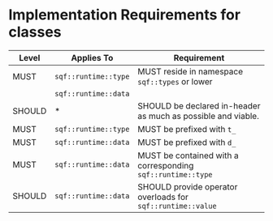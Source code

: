 # Implementation Requirements for classes

| Level  |      Applies To      |                          Requirement                         |
| ------ | -------------------- | ------------------------------------------------------------ |
|  MUST  | `sqf::runtime::type` | MUST reside in namespace `sqf::types` or lower               |
|        | `sqf::runtime::data` |                                                              |
| SHOULD |          *           | SHOULD be declared in-header as much as possible and viable. |
|  MUST  | `sqf::runtime::type` | MUST be prefixed with `t_`                                   |
|  MUST  | `sqf::runtime::data` | MUST be prefixed with `d_`                                   |
|  MUST  | `sqf::runtime::data` | MUST be contained with a corresponding `sqf::runtime::type`  |
| SHOULD | `sqf::runtime::data` | SHOULD provide operator overloads for `sqf::runtime::value`  |